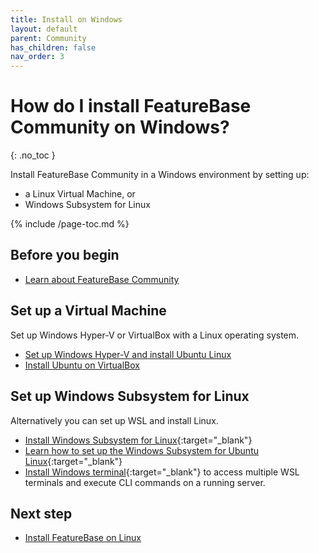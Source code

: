 ```yaml
---
title: Install on Windows
layout: default
parent: Community
has_children: false
nav_order: 3
---
```


# How do I install FeatureBase Community on Windows?
{: .no_toc }

Install FeatureBase Community in a Windows environment by setting up:
* a Linux Virtual Machine, or
* Windows Subsystem for Linux

{% include /page-toc.md %}

## Before you begin

* [Learn about FeatureBase Community](/docs/community/com-home)

## Set up a Virtual Machine

Set up Windows Hyper-V or VirtualBox with a Linux operating system.

* [Set up Windows Hyper-V and install Ubuntu Linux](https://wiki.ubuntu.com/Hyper-V)
* [Install Ubuntu on VirtualBox](https://ubuntu.com/tutorials/how-to-run-ubuntu-desktop-on-a-virtual-machine-using-virtualbox#1-overview)

## Set up Windows Subsystem for Linux

Alternatively you can set up WSL and install Linux.

* [Install Windows Subsystem for Linux](https://learn.microsoft.com/en-us/windows/wsl/install){:target="_blank"}
* [Learn how to set up the Windows Subsystem for Ubuntu Linux](https://ubuntu.com/tutorials/install-ubuntu-on-wsl2-on-windows-11-with-gui-support#1-overview){:target="_blank"}
* [Install Windows terminal](https://apps.microsoft.com/store/detail/windows-terminal/9N0DX20HK701?hl=en-ca&gl=ca){:target="_blank"} to access multiple WSL terminals and execute CLI commands on a running server.

## Next step

* [Install FeatureBase on Linux](/docs/community/com-install-linux)
